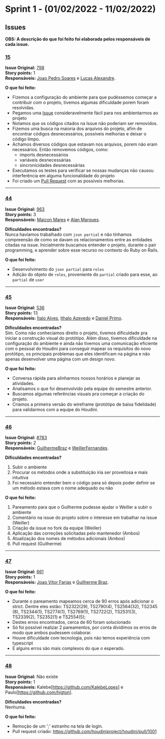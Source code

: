 # Sprint 1 - (01/02/2022 - 11/02/2022)

## Issues 

**OBS: A descrição do que foi feito foi elaborada pelos responsáveis de cada issue.**


### [15](https://github.com/FGA-GCES/houdini/issues/15) </br>
**Issue Original:** [798](https://github.com/houdiniproject/houdini/issues/798) </br>
**Story points:** 1 </br>
**Responsáveis:** [Joao Pedro Soares](https://github.com/jpcirqueira) e [Lucas Alexandre](https://github.com/lucasA27). </br>

**O que foi feito:**
- Fizemos a configuração do ambiente para que pudéssemos começar a contribuir com o projeto, tivemos algumas dificuldade porem foram resolvidas.
- Pegamos uma [Issue](https://github.com/houdiniproject/houdini/issues/798) consideravelmente fácil para nos ambientarmos ao projeto
- Notamos que os códigos citados na Issue não poderiam ser removidos.
- Fizemos uma busca na maioria dos arquivos do projeto, afim de encontrar códigos desnecessários, possíveis melhorias e deixar o código limpo.
- Achamos diversos códigos que estavam nos arquivos, porem não eram necessários. Então removemos códigos, como:
  - imports desnecessários
  - variáveis desnecessárias
  - sincronicidades desnecessárias
- Executamos os testes para verificar se nossas mudanças não causou interferência em alguma funcionalidade do projeto
- Foi criado um [Pull Request](https://github.com/houdiniproject/houdini/pull/1000) com as possíveis melhorias.
---

### [44](https://github.com/FGA-GCES/houdini/issues/44) </br>
**Issue Original:** [963](https://github.com/houdiniproject/houdini/issues/963) </br>
**Story points:** 3 </br>
**Responsáveis:** [Maicon Mares](https://github.com/MaiconMares) e [Alan Marques](https://github.com/alan-ms). </br>

**Dificuldades encontradas?** </br>
Nunca havíamos trabalhado com `json partial` e não tinhamos compreensão de como se davam os relacionamentos entre as entidades citadas na issue. Inicialmente buscamos entender o projeto, durante o pair programming, e aprender sobre esse recurso no contexto do Ruby on Rails.

**O que foi feito:** </br>
- Desenvolvimento do `json partial` para `roles`
- Adição do objeto de `roles`, proveniente do `partial` criado para esse, ao `partial` de `user`

---

### [45](https://github.com/FGA-GCES/houdini/issues/45) </br>
**Issue Original:** [536](https://github.com/houdiniproject/houdini/issues/536) </br>
**Story points:** 13 </br>
**Responsáveis:** [Ítalo Alves](https://github.com/alvesitalo), [Ithalo Azevedo](https://github.com/ithaloazevedo) e [Daniel Primo](https://github.com/danieldagerom).  </br>

**Dificuldades encontradas?** </br>
Sim. Como não conhecíamos direito o projeto, tivemos dificuldade pra iniciar a construção visual do protótipo. Além disso, tivemos dificuldade na configuração do ambiente e ainda não tivemos uma comunicação eficiente com o pessoal do Houdini para conseguir mapear os requisitos do novo protótipo, os principais problemas que eles identificam na página e não apenas desenvolver uma página com um design novo. </br>

**O que foi feito:** </br>
- Conversa rápida para alinharmos nossos horários e planejar as atividades.
- Analisamos o que foi desenvolvido pela equipe do semestre anterior. 
- Buscamos algumas referências visuais pra começar a criação do projeto.
- Criamos a primeira versão do wireframe (protótipo de baixa fidelidade) para validarmos com a equipe do Houdini.

---

### [46](https://github.com/FGA-GCES/houdini/issues/46) </br>
**Issue Original:** [#783](https://github.com/houdiniproject/houdini/issues/783) </br>
**Story points:** 2 </br>
**Responsáveis:** [GuilhermeBraz](https://github.com/GuilhermeBraz) e [WeillerFernandes](https://github.com/WeillerFernandes). </br>

**Dificuldades encontradas?** </br>
1. Subir o ambiente
2. Procurar os métodos onde a substituição iria ser proveitosa e mais intuitiva
3. Foi necessário entender bem o código para só depois poder definir se um método estava com o nome adequado ou não

**O que foi feito:** </br>
1. Pareamento para que o Guilherme pudesse ajudar o Weiller a subir o ambiente
2. Comentário na issue do projeto sobre o interesse em trabalhar na issue (Weiller)
3. Criação da issue no fork da equipe (Weiller)
4. Aplicação das correções solicitadas pelo mantenedor (Ambos)
5. Atualização dos nomes de métodos adicionais (Ambos)
6. Pull request (Guilherme)
   
---

### [47](https://github.com/FGA-GCES/houdini/issues/47) </br>
**Issue Original:** [661](https://github.com/houdiniproject/houdini/issues/661) </br>
**Story points:** 1 </br>
**Responsáveis:** [Joao Vitor Farias](https://github.com/JoaoVitorFarias) e [Guilherme Braz](https://github.com/GuilhermeBraz). </br>

**O que foi feito:** </br>
- Durante o pareamento mapeamos cerca de 90 erros após adicionar o strict. Dentre eles estão: TS2322(29), TS2790(4), TS2564(32), TS2345 (8), TS2344(1), TS2774(1), TS2769(1), TS2722(2), TS2531(3), TS2339(2), TS2352(1) e TS2554(5);
- Destes erros encontrados, cerca de 60 foram solucionado
- Só foi possível realizar 2 pareamentos, por conta dividimos os erros de modo que ambos pudessem colaborar. 
- Houve dificuldade com tecnologia, pois não temos experiência com typescript
- E alguns erros são mais complexos do que o esperado.

---

### [48](https://github.com/FGA-GCES/houdini/issues/48) </br>
**Issue Original:** Não existe </br>
**Story points:**  1</br>
**Responsáveis:** Kalebe[https://github.com/KalebeLopes] e Paulo[https://github.com/higton]. </br>

**Dificuldades encontradas?** </br>
Nenhuma. </br>

**O que foi feito:** </br>
- Remoção de um ';' estranho na tela de login.
- Pull request criado: https://github.com/houdiniproject/houdini/pull/1001

<!-- 
#### Issue [](https://github.com/FGA-GCES/houdini/issues/) </br>
**Issue Original:** [](https://github.com/houdiniproject/houdini/issues/) </br>
**Story points:**  </br>
**Responsáveis:** [](https://github.com/) e [](https://github.com/). </br>

**Dificuldades encontradas?** </br>

**O que foi feito:** </br>
- 
-  -->